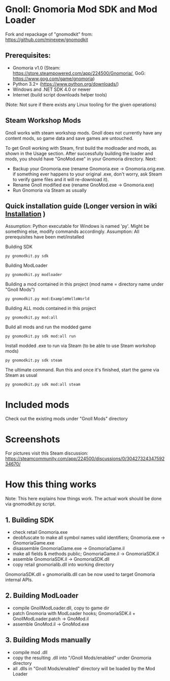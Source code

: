 # Gnoll: Gnomoria Mod SDK and Mod Loader

Fork and repackage of "gnomodkit" from: https://github.com/minexew/gnomodkit

## Prerequisites:

  - Gnomoria v1.0 (Steam: https://store.steampowered.com/app/224500/Gnomoria/, GoG: https://www.gog.com/game/gnomoria)
  - Python 3.2+ (https://www.python.org/downloads/) 
  - Windows and .NET SDK 4.0 or newer  
  - Internet (build script downloads helper tools)
  
  (Note: Not sure if there exists any Linux tooling for the given operations)

## Steam Workshop Mods

Gnoll works with steam workshop mods. 
Gnoll does not currently have any content mods, so game data and save games are untouched.

To get Gnoll working with Steam, first build the modloader and mods, as shown in the Usage section. After successfully building the loader and mods, you should have "GnoMod.exe" in your Gnomoria directory. Next:
* Backup your Gnomoria.exe (rename Gnomoria.exe -> Gnomoria.orig.exe. if something ever happens to your original .exe, don't worry, ask Steam to verify game files and it will re-download it). 
* Rename Gnoll modified exe (rename GnoMod.exe -> Gnomoria.exe)
* Run Gnomoria via Steam as usually

## Quick installation guide (Longer version in wiki [Installation](../../wiki/Installation) )
Assumption: Python executable for Windows is named 'py'. Might be something else, modify commands accordingly.
Assumption: All prerequisites have been met/installed

Building SDK
```
py gnomodkit.py sdk
```
Building ModLoader
```
py gnomodkit.py modloader
```
Building a mod contained in this project (mod name = directory name under "Gnoll Mods")
```
py gnomodkit.py mod:ExampleHelloWorld
```
Building ALL mods contained in this project
```
py gnomodkit.py mod:all
```
Build all mods and run the modded game
```
py gnomodkit.py sdk mod:all run
```
Install modded .exe to run via Steam (to be able to use Steam workshop mods)
```
py gnomodkit.py sdk steam
```
The ultimate command. Run this and once it's finished, start the game via Steam as usual
```
py gnomodkit.py sdk mod:all steam
```

# Included mods

Check out the existing mods under "Gnoll Mods" directory

# Screenshots

For pictures visit this Steam discussion:
https://steamcommunity.com/app/224500/discussions/0/3042732434759234670/

# How this thing works

Note: This here explains how things work. The actual work should be done via gnomodkit.py script.

## 1. Building SDK

- check retail Gnomoria.exe
- deobfuscate to make all symbol names valid identifiers; Gnomoria.exe -> GnomoriaGame.exe
- disassemble GnomoriaGame.exe -> GnomoriaGame.il
- make all fields & methods public; GnomoriaGame.il -> GnomoriaSDK.il
- assemble GnomoriaSDK.il -> GnomoriaSDK.dll
- copy retail gnomorialib.dll into working directory

GnomoriaSDK.dll + gnomorialib.dll can be now used to target Gnomoria internal APIs.

## 2. Building ModLoader

- compile GnollModLoader.dll, copy to game dir
- patch Gnomoria with ModLoader hooks; GnomoriaSDK.il + GnollModLoader.patch -> GnoMod.il
- assemble GnoMod.il -> GnoMod.exe

## 3. Building Mods manually
- compile mod .dll
- copy the resulting .dll into "/Gnoll Mods/enabled" under Gnomoria directory 
- all .dlls in "Gnoll Mods/enabled" directory will be loaded by the Mod Loader